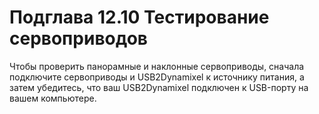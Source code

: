 # Подглава 12.10 Тестирование сервоприводов

Чтобы проверить панорамные и наклонные сервоприводы, сначала подключите сервоприводы и USB2Dynamixel к источнику питания, а затем убедитесь, что ваш USB2Dynamixel подключен к USB-порту на вашем компьютере.


